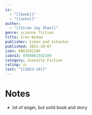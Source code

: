 ```yaml
---
is:
  - "[[book]]"
  - "[[note]]"
author:
  - "[[Xiran Jay Zhao]]"
genre: science fiction
title: Iron Widow
publisher: Simon and Schuster
published: 2021-10-07
isbn: 086154210X
isbn13: 9780861542109
category: Juvenile Fiction
rating: 👍
last: "[[2023-10]]"
---
```

# Notes
- lot of anger, but solid book and story
